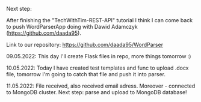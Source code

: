 Next step:

After finishing the "TechWithTim-REST-API" tutorial I think I can come back to push WordParserApp doing with Dawid Adamczyk (https://github.com/daada95).

Link to our repository: https://github.com/daada95/WordParser

09.05.2022: This day I'll create Flask files in repo, more things tomorrow :)

10.05.2022: Today I have created test templates and func to upload .docx file, tomorrow I'm going to catch that file and push it into parser.

11.05.2022: File received, also received email adress. Moreover - connected to MongoDB cluster. Next step: parse and upload to MongoDB database!